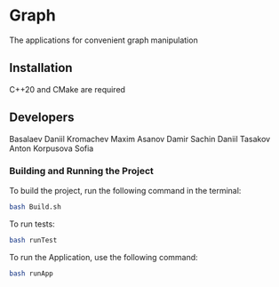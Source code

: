 # Graph

The applications for convenient graph manipulation

## Installation

C++20 and CMake are required

## Developers

Basalaev Daniil
Kromachev Maxim
Asanov Damir
Sachin Daniil
Tasakov Anton
Korpusova Sofia

### Building and Running the Project

To build the project, run the following command in the terminal:

```bash
bash Build.sh
```

To run tests:
```bash
bash runTest
```

To run the Application, use the following command:
```bash
bash runApp
```
